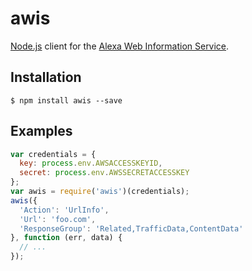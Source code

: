# awis

[Node.js](http://nodejs.org/) client for the [Alexa Web Information
Service](http://aws.amazon.com/awis/).

## Installation

```
$ npm install awis --save
```

## Examples

```javascript
var credentials = {
  key: process.env.AWSACCESSKEYID,
  secret: process.env.AWSSECRETACCESSKEY
};
var awis = require('awis')(credentials);
awis({
  'Action': 'UrlInfo',
  'Url': 'foo.com',
  'ResponseGroup': 'Related,TrafficData,ContentData'
}, function (err, data) {
  // ...
});
```

